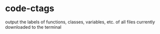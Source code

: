 # code-ctags

output the labels of functions, classes, variables, etc. of all files currently downloaded to the terminal